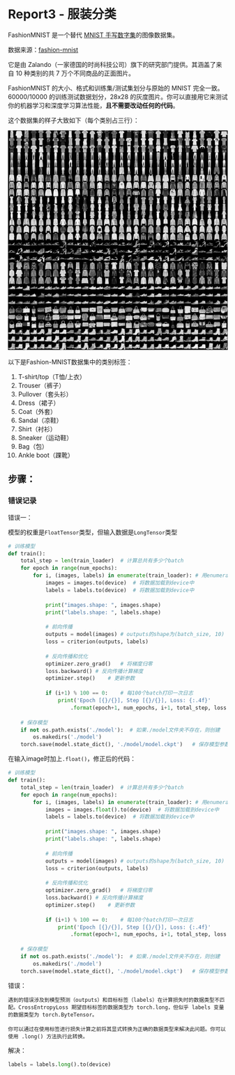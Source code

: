 # Report3 - 服装分类

FashionMNIST 是一个替代 [MNIST 手写数字集](https://link.zhihu.com/?target=http%3A//yann.lecun.com/exdb/mnist/)的图像数据集。

数据来源：[fashion-mnist](https://github.com/zalandoresearch/fashion-mnist)

 它是由 Zalando（一家德国的时尚科技公司）旗下的研究部门提供。其涵盖了来自 10 种类别的共 7 万个不同商品的正面图片。

FashionMNIST 的大小、格式和训练集/测试集划分与原始的 MNIST 完全一致。60000/10000 的训练测试数据划分，28x28 的灰度图片。你可以直接用它来测试你的机器学习和深度学习算法性能，**且不需要改动任何的代码**。

这个数据集的样子大致如下（每个类别占三行）：

![fashion-mnist.jpg](images/fashion-mnist.jpg)

以下是Fashion-MNIST数据集中的类别标签：

1. T-shirt/top（T恤/上衣）
2. Trouser（裤子）
3. Pullover（套头衫）
4. Dress（裙子）
5. Coat（外套）
6. Sandal（凉鞋）
7. Shirt（衬衫）
8. Sneaker（运动鞋）
9. Bag（包）
10. Ankle boot（踝靴）




## 步骤：

### 错误记录

错误一：

模型的权重是`FloatTensor`类型，但输入数据是`LongTensor`类型

```python
# 训练模型
def train():
    total_step = len(train_loader)  # 计算总共有多少个batch
    for epoch in range(num_epochs):
        for i, (images, labels) in enumerate(train_loader): # 用enumerate()函数将train_loader转换成索引-数据对
            images = images.to(device)  # 将数据加载到device中
            labels = labels.to(device)  # 将数据加载到device中

            print("images.shape: ", images.shape)
            print("labels.shape: ", labels.shape)

            # 前向传播
            outputs = model(images) # outputs的shape为(batch_size, 10)
            loss = criterion(outputs, labels)

            # 反向传播和优化
            optimizer.zero_grad()   # 将梯度归零
            loss.backward() # 反向传播计算梯度
            optimizer.step()    # 更新参数

            if (i+1) % 100 == 0:    # 每100个batch打印一次日志
                print('Epoch [{}/{}], Step [{}/{}], Loss: {:.4f}'
                    .format(epoch+1, num_epochs, i+1, total_step, loss.item()))
    
    # 保存模型
    if not os.path.exists('./model'):  # 如果./model文件夹不存在，则创建
        os.makedirs('./model')
    torch.save(model.state_dict(), './model/model.ckpt')   # 保存模型参数
```

在输入image时加上`.float()`，修正后的代码：

```python
# 训练模型
def train():
    total_step = len(train_loader)  # 计算总共有多少个batch
    for epoch in range(num_epochs):
        for i, (images, labels) in enumerate(train_loader): # 用enumerate()函数将train_loader转换成索引-数据对
            images = images.float().to(device)  # 将数据加载到device中
            labels = labels.to(device)  # 将数据加载到device中

            print("images.shape: ", images.shape)
            print("labels.shape: ", labels.shape)

            # 前向传播
            outputs = model(images) # outputs的shape为(batch_size, 10)
            loss = criterion(outputs, labels)

            # 反向传播和优化
            optimizer.zero_grad()   # 将梯度归零
            loss.backward() # 反向传播计算梯度
            optimizer.step()    # 更新参数

            if (i+1) % 100 == 0:    # 每100个batch打印一次日志
                print('Epoch [{}/{}], Step [{}/{}], Loss: {:.4f}'
                    .format(epoch+1, num_epochs, i+1, total_step, loss.item()))
    
    # 保存模型
    if not os.path.exists('./model'):  # 如果./model文件夹不存在，则创建
        os.makedirs('./model')
    torch.save(model.state_dict(), './model/model.ckpt')   # 保存模型参数
```



错误：

```
遇到的错误涉及到模型预测（outputs）和目标标签（labels）在计算损失时的数据类型不匹配。CrossEntropyLoss 期望目标标签的数据类型为 torch.long，但似乎 labels 变量的数据类型为 torch.ByteTensor。

你可以通过在使用标签进行损失计算之前将其显式转换为正确的数据类型来解决此问题。你可以使用 .long() 方法执行此转换。
```

解决：

```python
labels = labels.long().to(device)

```




